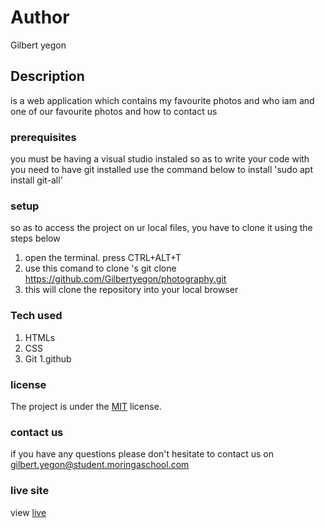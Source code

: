 
# Author
Gilbert yegon
## Description
is a web application which contains my favourite photos and who iam and one of our favourite photos and how to contact us
### prerequisites
you must be having a visual studio instaled so as to write your code with
you need to have git installed
use the command below to install
'sudo apt install git-all'
### setup
so as to access the project on ur local files, you have to clone it using the steps below
1. open the terminal. press CTRL+ALT+T
2. use this comand to clone 's git clone https://github.com/Gilbertyegon/photography.git
3. this will clone the repository  into your local browser
### Tech used
1. HTMLs
1. CSS
1. Git
1.github
### license
The project is under the  [MIT](license) license.
### contact us
if you have any questions please don't hesitate to contact us on gilbert.yegon@student.moringaschool.com
### live site 
view [live]( https://lanarokip.github.io/Anitas_kitchen/)
